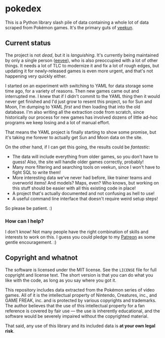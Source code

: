 # pokedex

This is a Python library slash pile of data containing a whole lot of data scraped from Pokémon games.  It's the primary guts of [veekun](https://veekun.com/).

## Current status

The project is not _dead_, but it is _languishing_.  It's currently being maintained by only a single person ([eevee](https://eev.ee/)), who is also preoccupied with a lot of other things.  It needs a lot of TLC to modernize it and fix a lot of rough edges, but updating it for newly-released games is even more urgent, and that's not happening very quickly either.

I started on an experiment with switching to YAML for data storage some time ago, for a variety of reasons.  Then new games came out and interrupted me.  I knew that if I didn't commit to the YAML thing then it would never get finished and I'd just grow to resent this project, so for Sun and Moon, I'm dumping to YAML _first_ and then loading that into the old database.  I'm also writing all the extraction code from scratch, since historically our process for new games has involved dozens of little ad-hoc programs we keep losing and a lot of manual effort.

That means the YAML project is finally starting to show some promise, but it's taking me forever to actually get Sun and Moon data on the site.

On the other hand, if I can get this going, the results could be _fantastic_:

- The data will include everything from older games, so you don't have to guess!  Also, the site will handle older games correctly, probably!
- Many more filtering and searching tools on veekun, since I won't have to fight SQL to write them!
- More interesting data we've never had before, like trainer teams and overworld items!  And models?  Maps, even?  Who knows, but working on this stuff should be easier with all this existing code in place!
- A project that's actually documented and not confusing as hell to use!
- A useful command line interface that doesn't require weird setup steps!

So please be patient.  :)


### How can I help?

I don't know!  Not many people have the right combination of skills and interests to work on this.  I guess you could pledge to my [Patreon](https://www.patreon.com/eevee) as some gentle encouragement.  :)


## Copyright and whatnot

The software is licensed under the MIT license.  See the `LICENSE` file for full copyright and license text.  The short version is that you can do what you like with the code, as long as you say where you got it.

This repository includes data extracted from the Pokémon series of video games.  All of it is the intellectual property of Nintendo, Creatures, inc., and GAME FREAK, inc. and is protected by various copyrights and trademarks.  The author believes that the use of this intellectual property for a fan reference is covered by fair use — the use is inherently educational, and the software would be severely impaired without the copyrighted material.

That said, any use of this library and its included data is **at your own legal risk**.
